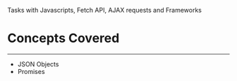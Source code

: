 Tasks with Javascripts, Fetch API, AJAX requests and Frameworks

  # __Concepts Covered__
  <hr>
  
 * JSON Objects
 * Promises
 
